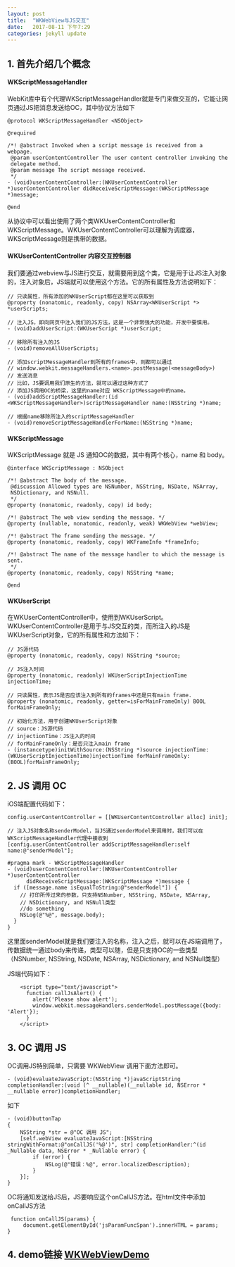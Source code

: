 ```yaml
---
layout: post
title:  "WKWebView与JS交互"
date:   2017-08-11 下午7:29
categories: jekyll update
---
```





## 1. 首先介绍几个概念

#### WKScriptMessageHandler
WebKit库中有个代理WKScriptMessageHandler就是专门来做交互的，它能让网页通过JS把消息发送给OC，其中协议方法如下   

```
@protocol WKScriptMessageHandler <NSObject>

@required

/*! @abstract Invoked when a script message is received from a webpage.
 @param userContentController The user content controller invoking the
 delegate method.
 @param message The script message received.
 */
- (void)userContentController:(WKUserContentController *)userContentController didReceiveScriptMessage:(WKScriptMessage *)message;

@end

```
从协议中可以看出使用了两个类WKUserContentController和WKScriptMessage。WKUserContentController可以理解为调度器，WKScriptMessage则是携带的数据。

#### WKUserContentController 内容交互控制器
我们要通过webview与JS进行交互，就需要用到这个类，它是用于让JS注入对象的，注入对象后，JS端就可以使用这个方法。它的所有属性及方法说明如下：

```
// 只读属性，所有添加的WKUserScript都在这里可以获取到
@property (nonatomic, readonly, copy) NSArray<WKUserScript *> *userScripts;
 
// 注入JS，即向网页中注入我们的JS方法，这是一个非常强大的功能，开发中要慎用。
- (void)addUserScript:(WKUserScript *)userScript;
 
// 移除所有注入的JS
- (void)removeAllUserScripts;
 
// 添加scriptMessageHandler到所有的frames中，则都可以通过
// window.webkit.messageHandlers.<name>.postMessage(<messageBody>)
// 发送消息
// 比如，JS要调用我们原生的方法，就可以通过这种方式了
// 添加JS调用OC的桥梁，这里的name对应 WKScriptMessage中的name。
- (void)addScriptMessageHandler:(id <WKScriptMessageHandler>)scriptMessageHandler name:(NSString *)name;
 
// 根据name移除所注入的scriptMessageHandler
- (void)removeScriptMessageHandlerForName:(NSString *)name;
```
#### WKScriptMessage
WKScriptMessage 就是 JS 通知OC的数据，其中有两个核心，name 和 body。

```
@interface WKScriptMessage : NSObject

/*! @abstract The body of the message.
 @discussion Allowed types are NSNumber, NSString, NSDate, NSArray,
 NSDictionary, and NSNull.
 */
@property (nonatomic, readonly, copy) id body;

/*! @abstract The web view sending the message. */
@property (nullable, nonatomic, readonly, weak) WKWebView *webView;

/*! @abstract The frame sending the message. */
@property (nonatomic, readonly, copy) WKFrameInfo *frameInfo;

/*! @abstract The name of the message handler to which the message is sent.
 */
@property (nonatomic, readonly, copy) NSString *name;

@end

```

#### WKUserScript

在WKUserContentController中，使用到WKUserScript。WKUserContentController是用于与JS交互的类，而所注入的JS是WKUserScript对象，它的所有属性和方法如下：

```
// JS源代码
@property (nonatomic, readonly, copy) NSString *source;
 
// JS注入时间
@property (nonatomic, readonly) WKUserScriptInjectionTime injectionTime;
 
// 只读属性，表示JS是否应该注入到所有的frames中还是只有main frame.
@property (nonatomic, readonly, getter=isForMainFrameOnly) BOOL forMainFrameOnly;
 
// 初始化方法，用于创建WKUserScript对象
// source：JS源代码
// injectionTime：JS注入的时间
// forMainFrameOnly：是否只注入main frame
- (instancetype)initWithSource:(NSString *)source injectionTime:(WKUserScriptInjectionTime)injectionTime forMainFrameOnly:(BOOL)forMainFrameOnly;
```

## 2. JS 调用 OC

iOS端配置代码如下：

```
config.userContentController = [[WKUserContentController alloc] init];
 
// 注入JS对象名称senderModel，当JS通过senderModel来调用时，我们可以在WKScriptMessageHandler代理中接收到
[config.userContentController addScriptMessageHandler:self name:@"senderModel"];

#pragma mark - WKScriptMessageHandler
- (void)userContentController:(WKUserContentController *)userContentController
      didReceiveScriptMessage:(WKScriptMessage *)message {
  if ([message.name isEqualToString:@"senderModel"]) {
    // 打印所传过来的参数，只支持NSNumber, NSString, NSDate, NSArray,
    // NSDictionary, and NSNull类型
    //do something
    NSLog(@"%@", message.body);
  }
}

```
这里面senderModel就是我们要注入的名称，注入之后，就可以在JS端调用了，传数据统一通过body来传递，类型可以随，但是只支持OC的一些类型（NSNumber, NSString, NSDate, NSArray, NSDictionary, and NSNull类型）

JS端代码如下：

```
    <script type="text/javascript">
      function callJsAlert() {
        alert('Please show alert');    
        window.webkit.messageHandlers.senderModel.postMessage({body: 'Alert'});
      }
    </script>
```

## 3. OC 调用 JS

OC调用JS特别简单，只需要 WKWebView 调用下面方法即可。

```
- (void)evaluateJavaScript:(NSString *)javaScriptString completionHandler:(void (^ __nullable)(__nullable id, NSError * __nullable error))completionHandler;
```

如下
```
- (void)buttonTap
{
    NSString *str = @"OC 调用 JS";
    [self.webView evaluateJavaScript:[NSString stringWithFormat:@"onCallJS('%@')", str] completionHandler:^(id _Nullable data, NSError * _Nullable error) {
        if (error) {
            NSLog(@"错误：%@", error.localizedDescription);
        }
    }];
}
```
OC将通知发送给JS后，JS要响应这个onCallJS方法。在html文件中添加 onCallJS方法

```
 function onCallJS(params) {
     document.getElementById('jsParamFuncSpan').innerHTML = params;
}
```

## 4. demo链接 [WKWebViewDemo](https://github.com/guohongwei719/WKWebViewDemo.git)


































